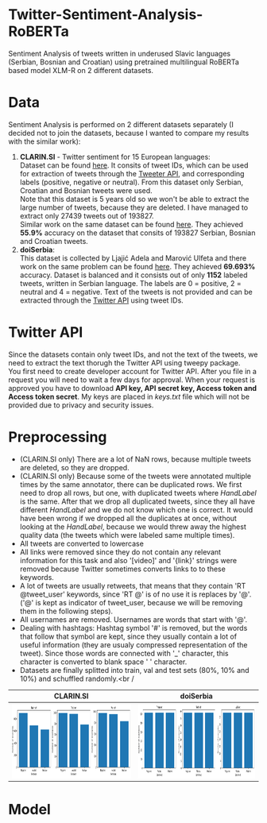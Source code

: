 # Twitter-Sentiment-Analysis-RoBERTa
Sentiment Analysis of tweets written in underused Slavic languages (Serbian, Bosnian and Croatian) using pretrained multilingual RoBERTa based model XLM-R on 2 different datasets.

# Data
Sentiment Analysis is performed on 2 different datasets separately (I decided not to join the datasets, because I wanted to compare my results with the similar work):<br />
1. **CLARIN.SI** - Twitter sentiment for 15 European languages:<br />
Dataset can be found [here](https://www.clarin.si/repository/xmlui/handle/11356/1054). It consits of tweet IDs, which can be used for extraction of tweets through the [Tweeter API](https://developer.twitter.com/en/docs/twitter-api), and corresponding labels (positive, negative or neutral). From this dataset only Serbian, Croatian and Bosnian tweets were used.<br />
Note that this dataset is 5 years old so we won't be able to extract the large number of tweets, because they are deleted. I have managed to extract only 27439 tweets out of 193827. <br />
Similar work on the same dataset can be found [here](https://journals.plos.org/plosone/article?id=10.1371/journal.pone.0155036). They achieved **55.9%** accuracy on the dataset that consits of 193827 Serbian, Bosnian and Croatian tweets. 
2. **doiSerbia**:<br />
This dataset is collected by Ljajić Adela and Marović Ulfeta and there work on the same problem can be found [here](http://www.doiserbia.nb.rs/img/doi/1820-0214/2019/1820-02141800013L.pdf). They achieved **69.693%** accuracy. Dataset is balanced and it consists out of only **1152** labeled tweets, written in Serbian language. The labels are 0 = positive, 2 = neutral and 4 = negative. Text of the tweets is not provided and can be extracted through the [Twitter API](https://developer.twitter.com/en/docs/twitter-api) using tweet IDs.

# Twitter API
Since the datasets contain only tweet IDs, and not the text of the tweets, we need to extract the text thorugh the Twitter API using tweepy package.<br />
You first need to create developer account for Twitter API. After you file in a request you will need to wait a few days for approval. When your request is approved you have to download **API key, API secret key, Access token and Access token secret**. My keys are placed in *keys.txt* file which will not be provided due to privacy and security issues.

# Preprocessing
* (CLARIN.SI only) There are a lot of NaN rows, because multiple tweets are deleted, so they are dropped.
* (CLARIN.SI only) Because some of the tweets were annotated multiple times by the same annotator, there can be duplicated rows. We first need to drop all rows, but one, with duplicated tweets where *HandLabel* is the same. After that we drop all duplicated tweets, since they all have different *HandLabel* and we do not know which one is correct. It would have been wrong if we dropped all the duplicates at once, without looking at the *HandLabel*, because we would threw away the highest quality data (the tweets which were labeled same multiple times).
* All tweets are converted to lowercase
* All links were removed since they do not contain any relevant information for this task and also '[video]' and '{link}' strings were removed because Twitter sometimes converts links to to these keywords.
* A lot of tweets are usually retweets, that means that they contain 'RT @tweet_user' keywords, since 'RT @' is of no use it is replaces by '@'. ('@' is kept as indicator of tweet_user, because we will be removing them in the following steps).
* All usernames are removed. Usernames are words that start with '@'.
* Dealing with hashtags: Hashtag symbol '#' is removed, but the words that follow that symbol are kept, since they usually contain a lot of useful information (they are usualy compressed representation of the tweet). Since those words are connected with '_' character, this character is converted to blank space ' ' character.
* Datasets are finally splitted into train, val and test sets (80%, 10% and 10%) and schuffled randomly.<br /

CLARIN.SI | doiSerbia
:--------:|:---------:
<img src="garbage/d1.png" width="800" height="150"/>  | <img src="garbage/d2.png" width="800" height="150"/>
# Model

